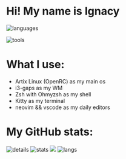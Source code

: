 # Hi! My name is Ignacy

![languages](https://skillicons.dev/icons?i=py,javascript,typescript,html,css,scss)

![tools](https://skillicons.dev/icons?i=git,linux,docker,vite,vim,neovim,vscode)

# What I use:
- Artix Linux (OpenRC) as my main os
- i3-gaps as my WM
- Zsh with Ohmyzsh as my shell
- Kitty as my terminal 
- neovim && vscode as my daily editors 

<h1>My GitHub stats:</h1>

![details](https://github-profile-summary-cards.vercel.app/api/cards/profile-details?username=ignxcy&theme=gruvbox) 
![stats](https://github-profile-summary-cards.vercel.app/api/cards/stats?username=ignxcy&theme=gruvbox)
![](https://github-readme-streak-stats.herokuapp.com/?user=ignxcy&hide_border=true&card_width=338&theme=gruvbox)
![langs](https://github-readme-stats.vercel.app/api/top-langs/?username=ignxcy&hide=&layout=compact&theme=gruvbox&hide_border=true")
